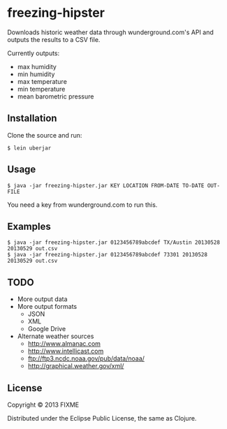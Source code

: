 # freezing-hipster

Downloads historic weather data through wunderground.com's API and outputs the results to a CSV file.

Currently outputs:
* max humidity
* min humidity
* max temperature
* min temperature
* mean barometric pressure

## Installation

Clone the source and run:

    $ lein uberjar

## Usage

    $ java -jar freezing-hipster.jar KEY LOCATION FROM-DATE TO-DATE OUT-FILE

You need a key from wunderground.com to run this.

## Examples

    $ java -jar freezing-hipster.jar 0123456789abcdef TX/Austin 20130528 20130529 out.csv
    $ java -jar freezing-hipster.jar 0123456789abcdef 73301 20130528 20130529 out.csv
    
## TODO
* More output data
* More output formats
    * JSON
    * XML
    * Google Drive
* Alternate weather sources
    * http://www.almanac.com
    * http://www.intellicast.com
    * ftp://ftp3.ncdc.noaa.gov/pub/data/noaa/
    * http://graphical.weather.gov/xml/

## License

Copyright © 2013 FIXME

Distributed under the Eclipse Public License, the same as Clojure.

